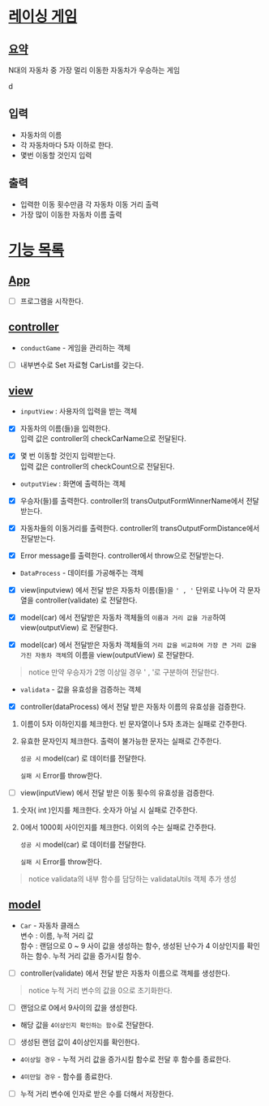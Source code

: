 # [레이싱 게임](#레이싱-게임)
## [요약](#요약)
N대의 자동차 중 가장 멀리 이동한 자동차가 우승하는 게임

d
## 입력
- 자동차의 이름
- 각 자동차마다 5자 이하로 한다.
- 몇번 이동할 것인지 입력
## 출력
- 입력한 이동 횟수만큼 각 자동차 이동 거리 출력
- 가장 많이 이동한 자동차 이름 출력

# [기능 목록](#기능-목록)
## [App](#app-클래스)

- [ ] 프로그램을 시작한다.

## [controller](#controller)

- `conductGame` - 게임을 관리하는 객체
  
- [ ] 내부변수로 Set 자료형 CarList를 갖는다.

## [view](#view)
- `inputView` : 사용자의 입력을 받는 객체

- [x] 자동차의 이름(들)을 입력한다.<br> 입력 값은 controller의 checkCarName으로 전달된다.

- [x] 몇 번 이동할 것인지 입력받는다.<br> 입력 값은 controller의 checkCount으로 전달된다.


- `outputView` : 화면에 출력하는 객체

- [x] 우승자(들)를 출력한다. controller의 transOutputFormWinnerName에서 전달받는다.

- [x] 자동차들의 이동거리를 출력한다. controller의 transOutputFormDistance에서 전달받는다.

- [x] Error message를 출력한다. controller에서 throw으로 전달받는다.

- `DataProcess` - 데이터를 가공해주는 객체

- [x] view(inputview) 에서 전달 받은 자동차 이름(들)을 `' , '` 단위로 나누어 각 문자열을 controller(validate) 로 전달한다.

- [x] model(car) 에서 전달받은 자동차 객체들의 `이름과 거리 값을 가공`하여 view(outputView) 로 전달한다.

- [x] model(car) 에서 전달받은 자동차 객체들의 `거리 값을 비교하여 가장 큰 거리 값을 가진 자동차 객체`의 이름을 view(outputView) 로 전달한다.

> notice 만약 우승자가 2명 이상일 경우 ' , '로 구분하여 전달한다.

- `validata` - 값을 유효성을 검증하는 객체

- [x] controller(dataProcess) 에서 전달 받은 자동차 이름의 유효성을 검증한다.<br>
1. 이름이 5자 이하인지를 체크한다. 빈 문자열이나 5자 초과는 실패로 간주한다.
2. 유효한 문자인지 체크한다. 출력이 불가능한 문자는 실패로 간주한다.<br>

    `성공 시` model(car) 로 데이터를 전달한다.

    `실패 시` Error를 throw한다.<br>

- [ ] view(inputView) 에서 전달 받은 이동 횟수의 유효성을 검증한다.<br>
1. 숫자( int )인지를 체크한다. 숫자가 아닐 시 실패로 간주한다.
2. 0에서 1000회 사이인지를 체크한다. 이외의 수는 실패로 간주한다.

    `성공 시` model(car) 로 데이터를 전달한다.

    `실패 시` Error를 throw한다.<br>

> notice validata의 내부 함수를 담당하는 validataUtils 객체 추가 생성

## [model](#model)
- `Car` - 자동차 클래스<br>
변수 : 이름, 누적 거리 값<br>
함수 : 랜덤으로 0 ~ 9 사이 값을 생성하는 함수, 생성된 난수가 4 이상인지를 확인하는 함수. 누적 거리 값을 증가시킬 함수.

- [ ] controller(validate) 에서 전달 받은 자동차 이름으로 객체를 생성한다.
> notice 누적 거리 변수의 값을 0으로 초기화한다.

- [ ] 랜덤으로 0에서 9사이의 값을 생성한다.

- 해당 값을 `4이상인지 확인하는 함수`로 전달한다.

- [ ] 생성된 랜덤 값이 4이상인지를 확인한다.

- `4이상일 경우` - 누적 거리 값을 증가시킬 함수로 전달 후 함수를 종료한다.

- `4미만일 경우` - 함수를 종료한다.

- [ ] 누적 거리 변수에 인자로 받은 수를 더해서 저장한다.
